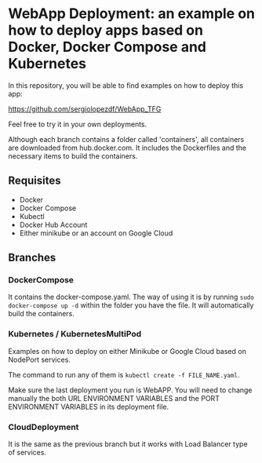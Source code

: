 # WebApp Deployment: an example on how to deploy apps based on Docker, Docker Compose and Kubernetes

In this repository, you will be able to find examples on how to deploy this app:

https://github.com/sergiolopezdf/WebApp_TFG

Feel free to try it in your own deployments.

Although each branch contains a folder called 'containers', all containers are downloaded from hub.docker.com. It includes the Dockerfiles and the necessary items to build the containers.

## Requisites
* Docker
* Docker Compose
* Kubectl
* Docker Hub Account
* Either minikube or an account on Google Cloud

## Branches

### DockerCompose
It contains the docker-compose.yaml. The way of using it is by running `sudo docker-compose up -d` within the folder you have the file. It will automatically build the containers.

### Kubernetes / KubernetesMultiPod
Examples on how to deploy on either Minikube or Google Cloud based on NodePort services. 

The command to run any of them is `kubectl create -f FILE_NAME.yaml`. 

Make sure the last deployment you run is WebAPP. You will need to change manually the both URL ENVIRONMENT VARIABLES and the PORT ENVIRONMENT VARIABLES in its deployment file.

### CloudDeployment
It is the same as the previous branch but it works with Load Balancer type of services.
